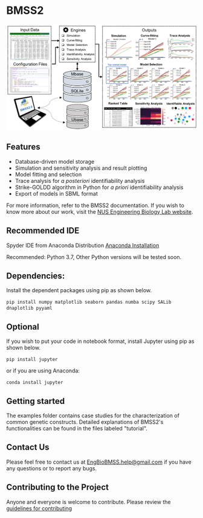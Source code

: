 # BMSS2
![alt text](https://github.com/EngBioNUS/BMSS2/blob/master/BMSSDiagram.png?raw=true)

## Features
* Database-driven model storage 
* Simulation and sensitivity analysis and result plotting
* Model fitting and selection
* Trace analysis for _a_ _posteriori_ identifiability analysis
* Strike-GOLDD algorithm in Python for _a_ _priori_ identifiability analysis
* Export of models in SBML format

For more information, refer to the BMSS2 documentation. If you wish to know more about our work, visit the [NUS Engineering Biology Lab website](https://engbio.syncti.org).

## Recommended IDE
Spyder IDE from Anaconda Distribution [Anaconda Installation]

Recommended: Python 3.7, Other Python versions will be tested soon. 

## Dependencies: 
Install the dependent packages using pip as shown below.
```
pip install numpy matplotlib seaborn pandas numba scipy SALib dnaplotlib pyyaml
```

## Optional
If you wish to put your code in notebook format, install Jupyter using pip as shown below.
```
pip install jupyter
```
or if you are using Anaconda:
```
conda install jupyter
```

[Anaconda Installation]: <https://www.anaconda.com/products/individual>

## Getting started
The examples folder contains case studies for the characterization of common genetic constructs. Detailed explanations of BMSS2's functionalities can be found in the files labeled "tutorial".

## Contact Us
Please feel free to contact us at EngBioBMSS.help@gmail.com if you have any questions or to report any bugs.

## Contributing to the Project
Anyone and everyone is welcome to contribute. Please review the [guidelines for contributing](https://github.com/EngBioNUS/BMSS2/blob/master/CONTRIBUTING.md)